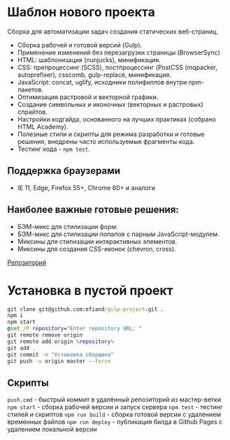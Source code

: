 # Шаблон нового проекта

Сборка для автоматизации задач создания статических веб-страниц.

* Сборка рабочей и готовой версий (Gulp).
* Применение изменений без перезагрузки страницы (BrowserSync)
* HTML: шаблонизация (nunjucks), минификация.
* CSS: препроцессинг (SCSS), постпроцессинг (PostCSS (mqpacker, autoprefixer), csscomb, gulp-replace, минификация.
* JavaScript: concat, uglify, исходники полифиллов внутри npm-пакетов.
* Оптимизация растровой и векторной графики.
* Создание символьных и иконочных (векторных и растровых) спрайтов.
* Настройки кодгайда, основанного на лучших практиках (собрано HTML Academy).
* Полезные стили и скрипты для режима разработки и готовые решения, внедрены часто используемые фрагменты кода.
* Тестинг кода - `npm test`.

## Поддержка браузерами
* IE 11, Edge, Firefox 55+, Chrome 60+ и аналоги

## Наиболее важные готовые решения:
* БЭМ-микс для стилизации форм.
* БЭМ-микс для стилизации попапов с парным JavaScript-модулем.
* Миксины для стилизации интерактивных элементов.
* Миксины для создания CSS-иконок (chevron, cross).

[Репозиторий](https://github.com/efiand/default)

# Установка в пустой проект

```cmd
git clone git@github.com:efiand/gulp-project.git .
npm i
npm start
@set /P repository="Enter repository URL: "
git remote remove origin
git remote add origin %repository%
git add .
git commit -m "Установка сборщика"
git push -u origin master --force
```

## Скрипты

`push.cmd` - быстрый коммит в удалённый репозиторий из мастер-ветки
`npm start` - сборка рабочей версии и запуск сервера
`npm test` - тестинг стилей и скриптов
`npm run build` - сборка готовой версии с удалением временных файлов
`npm run deploy` - публикация билда в Github Pages с удалением локальной версии